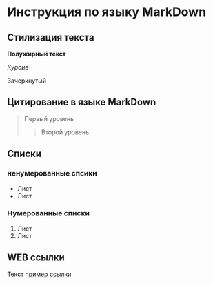 # Инструкция по языку MarkDown

## Стилизация текста

**Полужирный текст**

*Курсив*

~~Зачеркнутый~~

## Цитирование в языке MarkDown
> Первый уровень
>> Второй уровень

## Списки
### ненумерованные спсики

* Лист
* Лист

### Нумерованные списки

1. Лист
2. Лист

## WEB ссылки
Текст [пример ссылки](http.example.com "Всплывающая подсказка")
